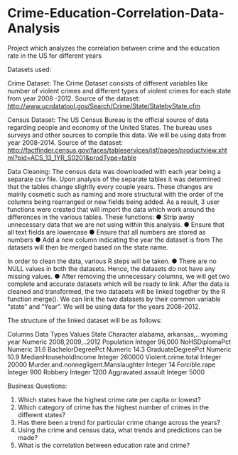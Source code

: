 # Crime-Education-Correlation-Data-Analysis
Project which analyzes the correlation between crime and the education rate in the US for different years

Datasets used:

Crime Dataset:
The Crime Dataset consists of different variables like number of violent crimes and different types of violent crimes for each state from year 2008 -2012. Source of the dataset:  http://www.ucrdatatool.gov/Search/Crime/State/StatebyState.cfm 

Census Dataset:
The US Census Bureau is the official source of data regarding people and economy of the United States. The bureau uses surveys and other sources to compile this data. We will be using data from year 2008-2014. Source of the dataset: 
http://factfinder.census.gov/faces/tableservices/jsf/pages/productview.xhtml?pid=ACS_13_1YR_S0201&prodType=table 

Data Cleaning:
The census data was downloaded with each year being a separate csv file.  Upon analysis of the separate tables it was determined that the tables change slightly every couple years.  These changes are mainly cosmetic such as naming and more structural with the order of the columns being rearranged or new fields being added. As a result, 3 user functions were created that will import the data which work around the differences in the various tables.
These functions:
●	Strip away unnecessary data that we are not using within this analysis.
●	Ensure that all text fields are lowercase
●	Ensure that all numbers are stored as numbers
●	Add a new column indicating the year the dataset is from
The datasets will then be merged based on the state name.

In order to clean the data, various R steps will be taken.
●	There are no NULL values in both the datasets. Hence, the datasets do not have any missing values.
●	After removing the unnecessary columns, we will get two complete and accurate datasets which will be ready to link. 
After the data is cleaned and transformed, the two datasets will be linked together by the R function merge(). We can link the two datasets by their common variable “state” and “Year”. We will be using data for the years 2008-2012. 

The structure of the linked dataset will be as follows:

Columns	                              Data Types	Values
State	                                Character	 alabama, arkansas,...wyoming
year	                                Numeric	   2008,2009,..2012
Population	                          Integer	   96,000
NoHSDiplomaPct	                      Numeric	   31.6
BachelorDegreePct	                   Numeric	   14.3
GraduateDegreePct	                    Numeric	   10.9
MedianHouseholdIncome	                Integer	   260000
Violent.crime.total	                  Integer	   20000
Murder.and.nonnegligent.Manslaughter	Integer	   14
Forcible.rape	                        Integer	   900
Robbery	                              Integer	   1200
Aggravated.assault	                  Integer	   5000

Business Questions:
1.	Which states have the highest crime rate per capita or lowest?
2.	Which category of crime has the highest number of crimes in the different states?
3.	Has there been a trend for particular crime change across the years?
4.	Using the crime and census data, what trends and predictions can be made?
5.	What is the correlation between education rate and crime?
